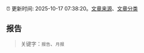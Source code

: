 :alarm_clock: 更新时间: 2025-10-17 07:38:20。[文章来源](/README.md)、[文章分类](/TAGS.md)

## 报告


> 关键字：`报告`、`月报`



